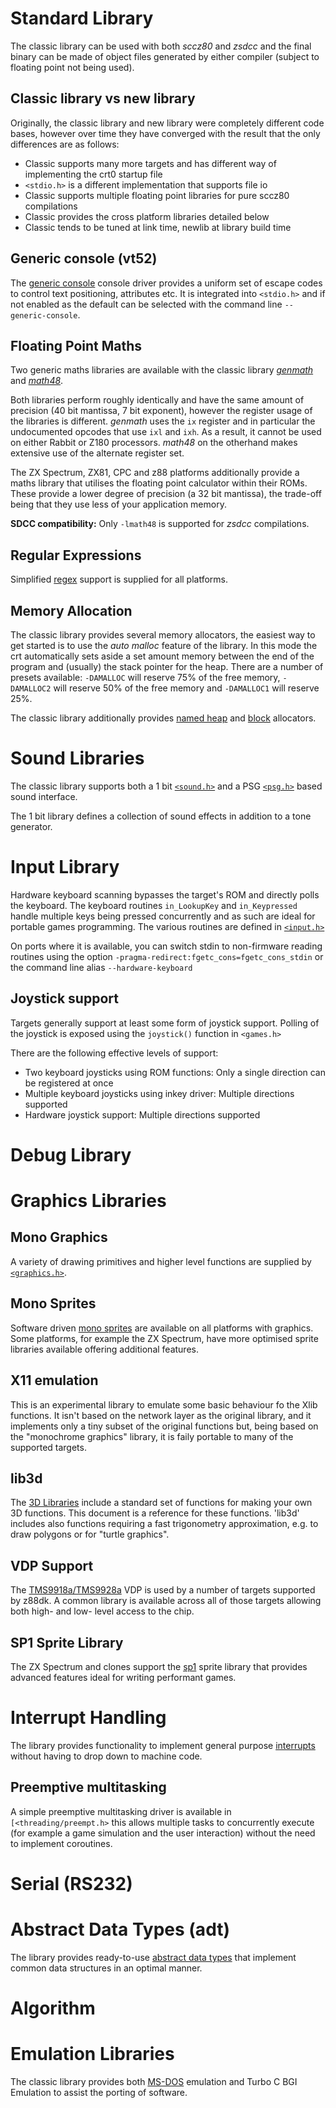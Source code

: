 

# Standard Library

The classic library can be used with both _sccz80_ and _zsdcc_ and the final binary can be made of object files generated by either compiler (subject to floating point not being used).

## Classic library vs new library

Originally, the classic library and new library were completely different code bases, however over time they have converged with the result that the only differences are as follows:

* Classic supports many more targets and has different way of implementing the crt0 startup file
* `<stdio.h>` is a different implementation that supports file io
* Classic supports multiple floating point libraries for pure sccz80 compilations
* Classic provides the cross platform libraries detailed below
* Classic tends to be tuned at link time, newlib at library build time

## Generic console (vt52)

The [generic console](Classic-GenericConsole) console driver provides a uniform set of escape codes to control text positioning, attributes etc. It is integrated into `<stdio.h>` and if not enabled as the default can be selected with the command line `--generic-console`.


## Floating Point Maths

Two generic maths libraries are available with the classic library [_genmath_](https://github.com/z88dk/z88dk/tree/master/libsrc/math/genmath) and [_math48_](https://github.com/z88dk/z88dk/tree/master/libsrc/_DEVELOPMENT/math/float). 

Both libraries perform roughly identically and have the same amount of precision (40 bit mantissa, 7 bit exponent), however the register usage of the libraries is different. _genmath_ uses the `ix` register and in particular the undocumented opcodes that use `ixl` and `ixh`. As a result, it cannot be used on either
Rabbit or Z180 processors. _math48_ on the otherhand makes extensive use of the alternate register set.

The ZX Spectrum, ZX81, CPC and z88 platforms additionally provide a maths library that utilises the floating point calculator within their ROMs. These provide
a lower degree of precision (a 32 bit mantissa), the trade-off being that they use less of your application memory.

**SDCC compatibility:** Only `-lmath48` is supported for _zsdcc_ compilations.


## Regular Expressions

Simplified [regex](https://github.com/z88dk/z88dk/tree/master/include/regex.h) support is supplied for all platforms.

## Memory Allocation

The classic library provides several memory allocators, the easiest way to get started is to use the _auto malloc_ feature of the library. 
In this mode the crt automatically sets aside a set amount memory between the end of the program and (usually) the stack pointer 
for the heap. There are a number of presets available: `-DAMALLOC` will reserve 75% of the free memory, `-DAMALLOC2` will reserve
50% of the free memory and `-DAMALLOC1` will reserve 25%. 

The classic library additionally provides [named heap](Classic-allocation) and [block](Classic-allocation) allocators.


# Sound Libraries

The classic library supports both a 1 bit [`<sound.h>`](Classic-1-bit-sound) and a PSG [`<psg.h>`](Classic---PSG-Library) based sound interface. 

The 1 bit library defines a collection of sound effects in addition to a tone generator.

# Input Library

Hardware keyboard scanning bypasses the target's ROM and directly polls the keyboard. The keyboard routines `in_LookupKey` and `in_Keypressed` handle multiple keys being pressed concurrently and as such are ideal for portable games programming. The various routines are defined in [`<input.h>`](Classic---Input-library)

On ports where it is available, you can switch stdin to non-firmware reading routines using the option `-pragma-redirect:fgetc_cons=fgetc_cons_stdin` or the command line alias `--hardware-keyboard`

## Joystick support

Targets generally support at least some form of joystick support. Polling of the joystick is exposed using the `joystick()` function in `<games.h>`

There are the following effective levels of support:

* Two keyboard joysticks using ROM functions: Only a single direction can be registered at once
* Multiple keyboard joysticks using inkey driver: Multiple directions supported
* Hardware joystick support: Multiple directions supported

# Debug Library

# Graphics Libraries

## Mono Graphics

A variety of drawing primitives and higher level functions are supplied by [`<graphics.h>`](Classic-Monochrome-Graphics). 

## Mono Sprites

Software driven [mono sprites](monosprites.md) are available on all platforms with graphics. Some platforms, for example the ZX Spectrum, have
more optimised sprite libraries available offering additional features.

## X11 emulation

This is an experimental library to emulate some basic behaviour fo the Xlib functions.
It isn't based on the network layer as the original library, and it implements only a tiny subset of the original functions but, being based on the "monochrome graphics" library, it is faily portable to many of the supported targets.

## lib3d

The [3D Libraries](lib3d) include a standard set of functions for making your own 3D functions. This document is a reference for these functions.
'lib3d' includes also functions requiring a fast trigonometry approximation, e.g. to draw polygons or for "turtle graphics".

## VDP Support

The [TMS9918a/TMS9928a](Classic-TMS9918) VDP is used by a number of targets supported by z88dk. A common library is available across all of those targets allowing both high- and low- level access to the chip.


## SP1 Sprite Library

The ZX Spectrum and clones support the [sp1](sp1) sprite library that provides advanced features ideal for writing performant games.

# Interrupt Handling

The library provides functionality to implement general purpose [interrupts](interrupts) without having to drop down to machine code.

## Preemptive multitasking

A simple preemptive multitasking driver is available in `[<threading/preempt.h>` this allows multiple tasks to concurrently execute (for example
a game simulation and the user interaction) without the need to implement coroutines.


# Serial (RS232)



# Abstract Data Types (adt)

The library provides ready-to-use [abstract data types](Classic-adt) that implement common data structures in an optimal manner.

# Algorithm


# Emulation Libraries

The classic library provides both [MS-DOS](Classic-conio) emulation and Turbo C BGI Emulation to assist the porting of software.